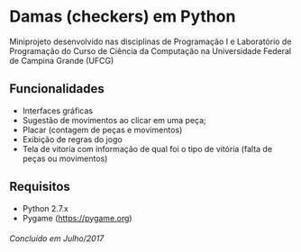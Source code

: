 # Damas (checkers) em Python
Miniprojeto desenvolvido nas disciplinas de Programação I e Laboratório de Programação do Curso de Ciência da Computação na Universidade Federal de Campina Grande (UFCG)

## Funcionalidades
- Interfaces gráficas
- Sugestão de movimentos ao clicar em uma peça;
- Placar (contagem de peças e movimentos)
- Exibição de regras do jogo
- Tela de vitoria com informação de qual foi o tipo de vitória (falta de peças ou movimentos)

## Requisitos
- Python 2.7.x
- Pygame (https://pygame.org)

###### Concluído em Julho/2017
